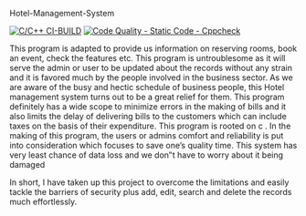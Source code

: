 Hotel-Management-System

[![C/C++ CI-BUILD](https://github.com/ushagurumurthy/C-miniproject/actions/workflows/cpp.yml/badge.svg?branch=master)](https://github.com/ushagurumurthy/C-miniproject/actions/workflows/cpp.yml) [![Code Quality - Static Code - Cppcheck](https://github.com/ushagurumurthy/C-miniproject/actions/workflows/cpp_check.yml/badge.svg?branch=master)](https://github.com/ushagurumurthy/C-miniproject/actions/workflows/cpp_check.yml)


This program is adapted to provide us information on reserving rooms, book an event, check the features etc. This program is untroublesome as it will serve the admin or user to be updated about the records without any strain and it is favored much by the people involved in the business sector. As we are aware of the busy and hectic schedule of business people, this Hotel management system turns out to be a great relief for them. This program definitely has a wide scope to minimize errors in the making of bills and it also limits the delay of delivering bills to the customers which can include taxes on the basis of their expenditure. This program is rooted on c . In the making of this program, the users or admins comfort and reliability is put into consideration which focuses to save one’s quality time.  This system has very least chance of data loss and we don‟t have to worry about it being damaged

In short, I have taken up this project to overcome the limitations and easily tackle the barriers of security plus add, edit, search and delete the records much effortlessly.
